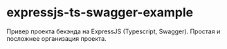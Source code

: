 # expressjs-ts-swagger-example
Привер проекта бекэнда на ExpressJS (Typescript, Swagger). Простая и посложнее организация проекта.
